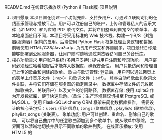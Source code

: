 README.md 
在线音乐播放器 (Python & Flask版) 项目说明
1. 项目愿景
本项目旨在创建一个功能完善、支持多用户、可通过互联网访问的在线音乐管理与播放平台。用户可以注册自己的账户，上传和管理私人的音乐文件（如 MP3）和对应的 PDF 歌词文件，并将它们整理到自定义的歌单中。
与本地桌面应用不同，本项目将采用标准的 Web 技术栈，构建一个B/S（浏览器/服务器）架构的应用。后端使用 Python Flask 框架处理业务逻辑和数据，前端使用 HTML/CSS/JavaScript 负责用户交互和界面展示。项目最终目标是能够部署到公网服务器，让用户随时随地通过浏览器访问自己的音乐库。
2. 核心功能需求
用户账户系统 (多用户支持):
提供用户注册和登录功能。
用户密码必须经过哈希加密后才能存入数据库，确保安全性。
用户只能访问和管理自己上传的歌曲和创建的歌单。
歌曲与歌词管理:
登录后，用户可以通过网页上的表单上传音乐文件（.mp3）和歌词文件（.pdf）。
程序自动将歌曲和歌词文件关联，并将它们存储在服务器的指定目录中。
数据库中存储文件的元数据（如歌曲名、关联用户）以及文件的访问路径。
数据库存储:
使用 sqlite3 作为开发数据库，便于快速启动。(备注：生产环境建议切换至 PostgreSQL 或 MySQL)。
使用 Flask-SQLAlchemy ORM 框架来简化数据库操作。
需要设计的核心表包括：users (用户信息), songs (歌曲信息), playlists (歌单信息), playlist_songs (关联表)。
歌单功能:
用户可以创建、重命名、删除自己的歌单。
可以将自己曲库中的任意歌曲添加到多个歌单中，或从歌单中移除。
主界面可以清晰地切换并展示不同歌单的歌曲列表。
在线音乐播放:
使用 HTML5 的 <audio> 标签进行音乐播放。
前端通过 JavaScript 控制播放器的行为，包括播放/暂停、上一首、下一首、音量控制、进度条拖动。
支持三种播放模式切换：列表循环、单曲循环、随机播放。
界面上需实时显示当前播放的歌曲名、播放状态和播放模式。
歌词展示 (Web内嵌):
当一首歌曲播放时，在网页内部的一个指定区域（例如，使用 <iframe> 或 <embed> 标签）加载并显示对应的PDF歌词文件。
注意：无需复杂的PDF解析，直接在网页中嵌入PDF文件即可。这大大简化了前端实现，同时满足了歌词同步查看的需求。
3. 技术栈与架构设计
后端框架: Flask (Python)
理由: 轻量、灵活，拥有丰富的扩展生态，非常适合快速开发此类Web应用。
数据库 ORM: Flask-SQLAlchemy
理由: 提供了面向对象的数据库操作方式，屏蔽了原生SQL的复杂性，提高了开发效率和代码可维护性。
用户认证: Flask-Login 或自定义Session管理
理由: 处理用户登录状态、会话保持等任务。
前端技术:
HTML5: 页面结构，特别是 <audio> 标签。
CSS3: 页面样式。可选用 Bootstrap 或 Tailwind CSS 等框架来快速构建美观的响应式界面。
JavaScript (ES6+): 负责所有前端动态交互。使用 Fetch API (或 Axios) 与后端进行异步数据通信（AJAX），实现无刷新更新页面内容。
服务器部署:
WSGI 服务器: Gunicorn (生产环境常用)
反向代理: Nginx (处理静态文件、负载均衡、SSL加密)
4. 数据库结构设计
数据库文件: music_player.db
表1: users - 存储用户信息
id (INTEGER, PRIMARY KEY)
username (TEXT, NOT NULL, UNIQUE)
password_hash (TEXT, NOT NULL)
表2: songs - 存储歌曲元数据和路径
id (INTEGER, PRIMARY KEY)
title (TEXT, NOT NULL)
artist (TEXT, 可选)
song_url (TEXT, NOT NULL) - 音乐文件的Web访问URL
lyrics_url (TEXT) - PDF歌词文件的Web访问URL
user_id (INTEGER, FOREIGN KEY -> users.id) - 关联到上传者
表3: playlists - 存储歌单信息
id (INTEGER, PRIMARY KEY)
name (TEXT, NOT NULL)
user_id (INTEGER, FOREIGN KEY -> users.id) - 关联到创建者
表4: playlist_songs - 关联歌单和歌曲 (多对多)
playlist_id (INTEGER, FOREIGN KEY -> playlists.id)
song_id (INTEGER, FOREIGN KEY -> songs.id)
PRIMARY KEY (playlist_id, song_id)
5. 建议的实现步骤
环境设置与项目结构:
创建虚拟环境 (python -m venv venv)。
创建 requirements.txt 文件，包含 Flask, Flask-SQLAlchemy, Werkzeug (用于密码哈希)等。
搭建典型的Flask项目结构：
Generated code
/project
├── app.py          # 主应用文件
├── models.py       # 数据库模型
├── routes.py       # 路由/视图函数
├── static/         # 存放CSS, JS, Images
│   ├── css/
│   └── js/
├── templates/      # 存放HTML模板
└── instance/       # 存放数据库文件和上传的文件
Use code with caution.
后端开发 (API优先):
模型定义: 在 models.py 中使用SQLAlchemy定义上述四个数据表。
用户认证: 实现注册、登录、登出的路由和逻辑。对用户密码进行哈希处理。
文件上传: 创建一个接收文件上传的路由。处理上传的mp3和pdf，保存到服务器的指定位置，并将URL等信息存入数据库。
数据接口: 创建一系列返回JSON数据的API端点，例如：
GET /api/songs - 获取当前用户的所有歌曲。
GET /api/playlists - 获取当前用户的所有歌单。
GET /api/playlists/<id> - 获取特定歌单的歌曲。
POST /api/playlists - 创建新歌单。
POST /api/playlists/<id>/add_song - 向歌单添加歌曲。
前端开发:
页面模板: 创建基础的HTML模板 (base.html) 和各个页面的模板 (login.html, index.html)。
登录/注册页: 创建表单，使用JavaScript的fetch方法将用户输入提交到后端的认证接口。
主播放界面 (index.html):
页面加载后，使用fetch请求 /api/playlists 和 /api/songs，动态生成左侧的歌单列表和中间的歌曲列表。
为列表项绑定点击事件，点击歌单时，请求该歌单的数据并刷新歌曲列表。
播放器核心JS: 编写JavaScript逻辑，控制HTML5 <audio>元素。将播放/暂停、切歌等按钮与audio对象的play(), pause(), src等属性和方法绑定。
当播放一首歌时，获取其 lyrics_url，并更新 <iframe> 的 src 属性来显示歌词。
6. 部署注意事项
关闭Debug模式: 在生产环境中，必须设置 DEBUG = False。
配置SECRET_KEY: 为Flask应用设置一个复杂且随机的SECRET_KEY，用于保护Session。
使用生产级WSGI服务器: 不要使用Flask自带的开发服务器（app.run()）来部署。应使用 Gunicorn 或 uWSGI。
配置Nginx: 在Gunicorn前端设置一个Nginx反向代理，用于高效处理静态文件请求、设置HTTPS、进行请求分发等。